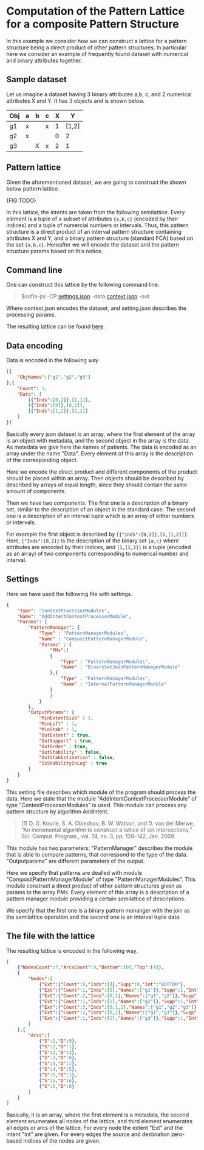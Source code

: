 # Computation of the Pattern Lattice for a composite Pattern Structure

In this example we consider how we can construct a lattice for a pattern structure being a direct product of other pattern structures.
In particular here we consider an example of frequently found dataset with numerical and binary attributes together.

## Sample dataset

Let us imagine a dataset having 3 binary attributes a,b, c, and 2 numerical attributes X and Y. It has 3 objects and is shown below.

|Obj| a | b | c | X | Y |
|---|---|---|---|---|---|
| g1| x |   | x | 1 | [1,2] |
| g2| x |   |   | 0 | 2 |
| g3|   | X | x | 2 | 1 |

## Pattern lattice

Given the aforementioned dataset, we are going to construct the shown below pattern lattice.

{FIG:TODO}

In this lattice, the intents are taken from the following semilattice. Every element is a tuple of a subset of attributes `{a,b,c}` (encoded by their indices) and a tuple of numercial numbers or intervals.
Thus, this pattern structure is a direct product of an interval pattern structure containing attributes X and Y, and a binary pattern structure (standard FCA) based on the set `{a,b,c}`. Hereafter we will encode the dataset and the pattern structure params based on this notice.

## Command line

One can construct this lattice by the following command line.

> $sofia-ps -CP:[settings.json](https://github.com/AlekseyBuzmakov/FCAPS/raw/master/FCAPS/schemas/EXAMPLES/AddIntentContextProcessor-for-composite-bin-IPS.json) -data:[context.json](https://github.com/AlekseyBuzmakov/FCAPS/raw/master/FCAPS/schemas/EXAMPLES/composite-bin-IPS-Context.json) -out

Where context.json encodes the dataset, and setting.json describes the processing params.

The resulting lattice can be found [here](https://github.com/AlekseyBuzmakov/FCAPS/raw/master/FCAPS/schemas/EXAMPLES/Lattice-for-Composite-PS.json).

## Data encoding

Data is encoded in the following way

```json
[{
	"ObjNames":["g1","g2","g3"]
},{
	"Count": 3,
	"Data": [
		[{"Inds":[0,2]},[1,1]],
		[{"Inds":[0]},[0,2]],
		[{"Inds":[1,2]},[2,1]]
	]
}]

```

Basically every json dataset is an array, where the first element of the array is an object with metadata, and the second object in the array is the data.
As metedata we give here the names of patients. The data is encoded as an array under the name "Data". Every element of this array is the description of the corresponding object.

Here we encode the direct product and different components of the product should be placed within an array. Then objects should be described by described by arrays of equal length, since they should contain the same amount of components.

Then we have two components. The first one is a description of a binary set, similar to the description of an object in the standard case. The second one is a description of an interval tuple which is an array of either numbers or intervals.

For example the first object is described by `[{"Inds":[0,2]},[1,[1,2]]]`. Here, `{"Inds":[0,2]}` is the description of the binary set `{a,c}` where attributes are encoded by their indices, and `[1,[1,2]]` is a tuple (encoded as an array) of two components corresponding to numerical number and interval.

## Settings

Here we have used the following file with settings.

```json
{
	"Type": "ContextProcessorModules",
	"Name": "AddIntentContextProcessorModule",
	"Params": {
		"PatternManager": {
			"Type" : "PatternManagerModules",
			"Name" : "CompositPatternManagerModule",
			"Params" : {
				"PMs":[
				{
					"Type" : "PatternManagerModules",
					"Name" : "BinarySetJoinPatternManagerModule"
				},{
					"Type" : "PatternManagerModules",
					"Name" : "IntervalPatternManagerModule"
				}
				]
			}
		},
		"OutputParams": {
			"MinExtentSize" : 1,
			"MinLift" : 1,
			"MinStab" : 1,
			"OutExtent" : true,
			"OutSupport" : true,
			"OutOrder" : true,
			"OutStability" : false,
			"OutStabEstimation" : false,
			"IsStabilityInLog" : true
		}
	}
}
```

This setting file describes which module of the program should process the data.
Here we state that the module "AddIntentContextProcessorModule" of type "ContextProcessorModules" is used.
This module can process any pattern structure by algorithm AddIntent.

> [1] D. G. Kourie, S. A. Obiedkov, B. W. Watson, and D. van der Merwe, “An incremental algorithm to construct a lattice of set intersections,” Sci. Comput. Program., vol. 74, no. 3, pp. 128–142, Jan. 2009.

This module has two parameters:
 "PatternManager" describes the module that is able to compare patterns, that correspond to the type of the data.
 "Outputparams" are different parameters of the output.

Here we specify that patterns are dealled with module "CompositPatternManagerModule" of type "PatternManagerModules". 
This module construct a direct product of other pattern structures given as params to the array PMs. Every element of this array is a description of a pattern manager module providing a certain semilattice of descriptions.

We specify that the first one is a binary pattern mananger with the join as the semilattice operation and the second one is an interval tuple data.

## The file with the lattice

The resulting lattice is encoded in the following way.

```json
[
	{"NodesCount":7,"ArcsCount":9,"Bottom":[0],"Top":[4]},
	{ 
		"Nodes":[
			{"Ext":{"Count":0,"Inds":[]},"Supp":0,"Int":"BOTTOM"},
			{"Ext":{"Count":1,"Inds":[0],"Names":["g1"]},"Supp":1,"Int":[{"Count":2,"Inds":[0,2]},[[1,1],[1,2]]]},
			{"Ext":{"Count":2,"Inds":[0,1],"Names":["g1","g2"]},"Supp":2,"Int":[{"Count":1,"Inds":[0]},[[0,1],[1,2]]]},
			{"Ext":{"Count":1,"Inds":[1],"Names":["g2"]},"Supp":1,"Int":[{"Count":1,"Inds":[0]},[[0,0],[2,2]]]},
			{"Ext":{"Count":3,"Inds":[0,1,2],"Names":["g1","g2","g3"]},"Supp":3,"Int":[{"Count":0,"Inds":[]},[[0,2],[1,2]]]},
			{"Ext":{"Count":2,"Inds":[0,2],"Names":["g1","g3"]},"Supp":2,"Int":[{"Count":1,"Inds":[2]},[[1,2],[1,2]]]},
			{"Ext":{"Count":1,"Inds":[2],"Names":["g3"]},"Supp":1,"Int":[{"Count":2,"Inds":[1,2]},[[2,2],[1,1]]]}
		]
	},{ 
		"Arcs":[
			{"S":1,"D":0},
			{"S":2,"D":1},
			{"S":2,"D":3},
			{"S":3,"D":0},
			{"S":4,"D":2},
			{"S":4,"D":5},
			{"S":5,"D":1},
			{"S":5,"D":6},
			{"S":6,"D":0}
		]
	}
]
```

Basically, it is an array, where the first element is a metadata, the second element enumerates all nodes of the lattice, and third element enumerates all edges or arcs of the lattice. For every node the extent "Ext" and the intent "Int" are given. For every edges the source and destination zero-based indices of the nodes are given.
